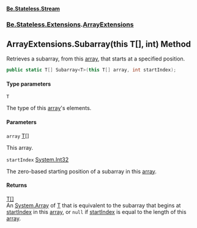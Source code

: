 #### [Be.Stateless.Stream](README.md 'README')
### [Be.Stateless.Extensions](Be.Stateless.Extensions.md 'Be.Stateless.Extensions').[ArrayExtensions](ArrayExtensions.md 'Be.Stateless.Extensions.ArrayExtensions')

## ArrayExtensions.Subarray<T>(this T[], int) Method

Retrieves a subarray, from this [array](ArrayExtensions.Subarray_T_(thisT[],int).md#Be.Stateless.Extensions.ArrayExtensions.Subarray_T_(thisT[],int).array 'Be.Stateless.Extensions.ArrayExtensions.Subarray<T>(this T[], int).array'), that starts at a specified position.

```csharp
public static T[] Subarray<T>(this T[] array, int startIndex);
```
#### Type parameters

<a name='Be.Stateless.Extensions.ArrayExtensions.Subarray_T_(thisT[],int).T'></a>

`T`

The type of this [array](ArrayExtensions.Subarray_T_(thisT[],int).md#Be.Stateless.Extensions.ArrayExtensions.Subarray_T_(thisT[],int).array 'Be.Stateless.Extensions.ArrayExtensions.Subarray<T>(this T[], int).array')'s elements.
#### Parameters

<a name='Be.Stateless.Extensions.ArrayExtensions.Subarray_T_(thisT[],int).array'></a>

`array` [T](ArrayExtensions.Subarray_T_(thisT[],int).md#Be.Stateless.Extensions.ArrayExtensions.Subarray_T_(thisT[],int).T 'Be.Stateless.Extensions.ArrayExtensions.Subarray<T>(this T[], int).T')[[]](https://docs.microsoft.com/en-us/dotnet/api/System.Array 'System.Array')

This array.

<a name='Be.Stateless.Extensions.ArrayExtensions.Subarray_T_(thisT[],int).startIndex'></a>

`startIndex` [System.Int32](https://docs.microsoft.com/en-us/dotnet/api/System.Int32 'System.Int32')

The zero-based starting position of a subarray in this [array](ArrayExtensions.Subarray_T_(thisT[],int).md#Be.Stateless.Extensions.ArrayExtensions.Subarray_T_(thisT[],int).array 'Be.Stateless.Extensions.ArrayExtensions.Subarray<T>(this T[], int).array').

#### Returns
[T](ArrayExtensions.Subarray_T_(thisT[],int).md#Be.Stateless.Extensions.ArrayExtensions.Subarray_T_(thisT[],int).T 'Be.Stateless.Extensions.ArrayExtensions.Subarray<T>(this T[], int).T')[[]](https://docs.microsoft.com/en-us/dotnet/api/System.Array 'System.Array')  
An [System.Array](https://docs.microsoft.com/en-us/dotnet/api/System.Array 'System.Array') of [T](ArrayExtensions.Subarray_T_(thisT[],int).md#Be.Stateless.Extensions.ArrayExtensions.Subarray_T_(thisT[],int).T 'Be.Stateless.Extensions.ArrayExtensions.Subarray<T>(this T[], int).T') that is equivalent to the subarray that begins at [startIndex](ArrayExtensions.Subarray_T_(thisT[],int).md#Be.Stateless.Extensions.ArrayExtensions.Subarray_T_(thisT[],int).startIndex 'Be.Stateless.Extensions.ArrayExtensions.Subarray<T>(this T[], int).startIndex') in this [array](ArrayExtensions.Subarray_T_(thisT[],int).md#Be.Stateless.Extensions.ArrayExtensions.Subarray_T_(thisT[],int).array 'Be.Stateless.Extensions.ArrayExtensions.Subarray<T>(this T[], int).array'), or `null` if [startIndex](ArrayExtensions.Subarray_T_(thisT[],int).md#Be.Stateless.Extensions.ArrayExtensions.Subarray_T_(thisT[],int).startIndex 'Be.Stateless.Extensions.ArrayExtensions.Subarray<T>(this T[], int).startIndex') is equal
to the length of this [array](ArrayExtensions.Subarray_T_(thisT[],int).md#Be.Stateless.Extensions.ArrayExtensions.Subarray_T_(thisT[],int).array 'Be.Stateless.Extensions.ArrayExtensions.Subarray<T>(this T[], int).array').